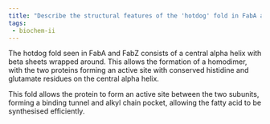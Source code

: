 ```yaml
---
title: "Describe the structural features of the 'hotdog' fold in FabA and FabZ reductases. How does this unique fold contribute to their catalytic activity? "
tags:
 - biochem-ii
---
```

The hotdog fold seen in FabA and FabZ consists of a central alpha helix with beta sheets wrapped around. This allows the formation of a homodimer, with the two proteins forming an active site with conserved histidine and glutamate residues on the central alpha helix.  

This fold allows the protein to form an active site between the two subunits, forming a binding tunnel and alkyl chain pocket, allowing the fatty acid to be synthesised efficiently.  
